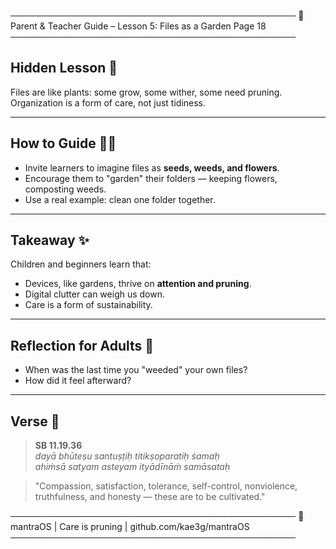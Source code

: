 ──────────────────────────────────────────────
🌱  Parent & Teacher Guide – Lesson 5: Files as a Garden         Page 18
──────────────────────────────────────────────

## Hidden Lesson 🌿
Files are like plants: some grow, some wither, some need pruning.  
Organization is a form of care, not just tidiness.  

---

## How to Guide 👩‍🏫
- Invite learners to imagine files as **seeds, weeds, and flowers**.  
- Encourage them to "garden" their folders — keeping flowers, composting weeds.  
- Use a real example: clean one folder together.  

---

## Takeaway ✨
Children and beginners learn that:  
- Devices, like gardens, thrive on **attention and pruning**.  
- Digital clutter can weigh us down.  
- Care is a form of sustainability.  

---

## Reflection for Adults 🧘
- When was the last time you "weeded" your own files?  
- How did it feel afterward?  

---

## Verse 🌸

> **SB 11.19.36**  
> *dayā bhūteṣu santuṣṭiḥ titikṣoparatiḥ śamaḥ  
> ahiṁsā satyam asteyam ityādīnāṁ samāsataḥ*  

> "Compassion, satisfaction, tolerance, self-control, nonviolence, truthfulness, and honesty — these are to be cultivated."

──────────────────────────────────────────────
🌱 mantraOS | Care is pruning | github.com/kae3g/mantraOS
──────────────────────────────────────────────
